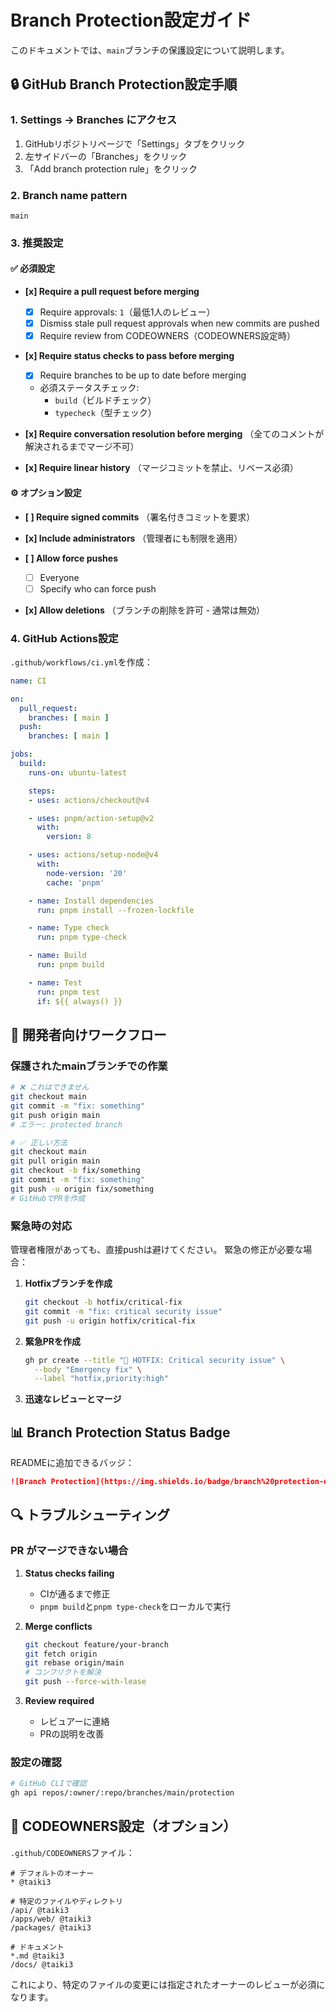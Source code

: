 # Branch Protection設定ガイド

このドキュメントでは、`main`ブランチの保護設定について説明します。

## 🔒 GitHub Branch Protection設定手順

### 1. Settings → Branches にアクセス

1. GitHubリポジトリページで「Settings」タブをクリック
2. 左サイドバーの「Branches」をクリック
3. 「Add branch protection rule」をクリック

### 2. Branch name pattern

```
main
```

### 3. 推奨設定

#### ✅ 必須設定

- **[x] Require a pull request before merging**
  - [x] Require approvals: `1`（最低1人のレビュー）
  - [x] Dismiss stale pull request approvals when new commits are pushed
  - [x] Require review from CODEOWNERS（CODEOWNERS設定時）

- **[x] Require status checks to pass before merging**
  - [x] Require branches to be up to date before merging
  - 必須ステータスチェック:
    - `build`（ビルドチェック）
    - `typecheck`（型チェック）

- **[x] Require conversation resolution before merging**
  （全てのコメントが解決されるまでマージ不可）

- **[x] Require linear history**
  （マージコミットを禁止、リベース必須）

#### ⚙️ オプション設定

- **[ ] Require signed commits**
  （署名付きコミットを要求）

- **[x] Include administrators**
  （管理者にも制限を適用）

- **[ ] Allow force pushes**
  - [ ] Everyone
  - [ ] Specify who can force push

- **[x] Allow deletions**
  （ブランチの削除を許可 - 通常は無効）

### 4. GitHub Actions設定

`.github/workflows/ci.yml`を作成：

```yaml
name: CI

on:
  pull_request:
    branches: [ main ]
  push:
    branches: [ main ]

jobs:
  build:
    runs-on: ubuntu-latest

    steps:
    - uses: actions/checkout@v4

    - uses: pnpm/action-setup@v2
      with:
        version: 8

    - uses: actions/setup-node@v4
      with:
        node-version: '20'
        cache: 'pnpm'

    - name: Install dependencies
      run: pnpm install --frozen-lockfile

    - name: Type check
      run: pnpm type-check

    - name: Build
      run: pnpm build

    - name: Test
      run: pnpm test
      if: ${{ always() }}
```

## 🚀 開発者向けワークフロー

### 保護されたmainブランチでの作業

```bash
# ❌ これはできません
git checkout main
git commit -m "fix: something"
git push origin main
# エラー: protected branch

# ✅ 正しい方法
git checkout main
git pull origin main
git checkout -b fix/something
git commit -m "fix: something"
git push -u origin fix/something
# GitHubでPRを作成
```

### 緊急時の対応

管理者権限があっても、直接pushは避けてください。
緊急の修正が必要な場合：

1. **Hotfixブランチを作成**
   ```bash
   git checkout -b hotfix/critical-fix
   git commit -m "fix: critical security issue"
   git push -u origin hotfix/critical-fix
   ```

2. **緊急PRを作成**
   ```bash
   gh pr create --title "🚨 HOTFIX: Critical security issue" \
     --body "Emergency fix" \
     --label "hotfix,priority:high"
   ```

3. **迅速なレビューとマージ**

## 📊 Branch Protection Status Badge

READMEに追加できるバッジ：

```markdown
![Branch Protection](https://img.shields.io/badge/branch%20protection-enabled-brightgreen)
```

## 🔍 トラブルシューティング

### PR がマージできない場合

1. **Status checks failing**
   - CIが通るまで修正
   - `pnpm build`と`pnpm type-check`をローカルで実行

2. **Merge conflicts**
   ```bash
   git checkout feature/your-branch
   git fetch origin
   git rebase origin/main
   # コンフリクトを解決
   git push --force-with-lease
   ```

3. **Review required**
   - レビュアーに連絡
   - PRの説明を改善

### 設定の確認

```bash
# GitHub CLIで確認
gh api repos/:owner/:repo/branches/main/protection
```

## 📝 CODEOWNERS設定（オプション）

`.github/CODEOWNERS`ファイル：

```
# デフォルトのオーナー
* @taiki3

# 特定のファイルやディレクトリ
/api/ @taiki3
/apps/web/ @taiki3
/packages/ @taiki3

# ドキュメント
*.md @taiki3
/docs/ @taiki3
```

これにより、特定のファイルの変更には指定されたオーナーのレビューが必須になります。